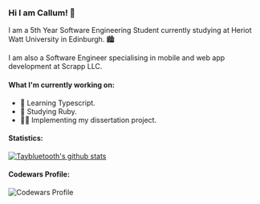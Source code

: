 ### Hi I am Callum! 👋

I am a 5th Year Software Engineering Student currently studying at Heriot Watt University in Edinburgh. 🏙️

I am also a Software Engineer specialising in mobile and web app development at Scrapp LLC.

#### What I'm currently working on:

- 💪 Learning Typescript.
- 📖 Studying Ruby.
- 👨‍🎓 Implementing my dissertation project.

#### Statistics:

[![Taybluetooth's github stats](https://github-readme-stats.vercel.app/api?username=taybluetooth&theme=synthwave)](https://github.com/taybluetooth/github-readme-stats)

#### Codewars Profile:
![Codewars Profile](https://www.codewars.com/users/TayBluetooth/badges/large)
